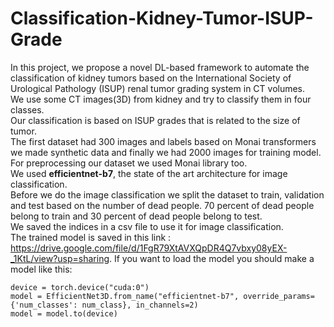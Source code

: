 # Classification-Kidney-Tumor-ISUP-Grade
 In this project, we propose a novel DL-based framework to automate the classification of kidney tumors based on the International Society of Urological Pathology (ISUP) renal tumor grading system in CT volumes. 
<br>We use some CT images(3D) from kidney and try to classify them in four classes.
<br>Our classification is based on ISUP grades that is related to the size of tumor.
<br>The first dataset had 300 images and labels based on Monai transformers we made synthetic data and finally we had 2000 images for training model.
<br>For preprocessing our dataset we used Monai library too.
<br>We used **efficientnet-b7**, the state of the art architecture for image classification.
<br>Before we do the image classification we split the dataset to train, validation and test based on the number of dead people. 70 percent of dead people belong to train and 30 percent of dead people belong to test.
<br>We saved the indices in a csv file to use it for image classification.
<br>The trained model is saved in this link : https://drive.google.com/file/d/1FgR79XtAVXQpDR4Q7vbxy08yEX-_1KtL/view?usp=sharing. If you want to load the model you should make a model like this:
```
device = torch.device("cuda:0")
model = EfficientNet3D.from_name("efficientnet-b7", override_params={'num_classes': num_class}, in_channels=2)
model = model.to(device)
```
